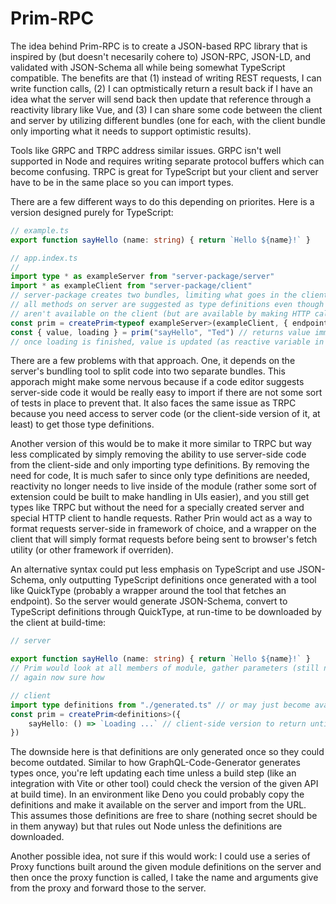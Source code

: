 # Prim-RPC

The idea behind Prim-RPC is to create a JSON-based RPC library that is inspired by (but doesn't necesarily cohere to)
JSON-RPC, JSON-LD, and validated with JSON-Schema all while being somewhat TypeScript compatible. The benefits are
that (1) instead of writing REST requests, I can write function calls, (2) I can optmistically return a result
back if I have an idea what the server will send back then update that reference through a reactivity library like Vue,
and (3) I can share some code between the client and server by utilizing different bundles (one for each, with the
client bundle only importing what it needs to support optimistic results).

Tools like GRPC and TRPC address similar issues. GRPC isn't well supported in Node and requires writing separate
protocol buffers which can become confusing. TRPC is great for TypeScript but your client and server have to be in
the same place so you can import types.

There are a few different ways to do this depending on priorites. Here is a version designed purely for TypeScript:

```typescript
// example.ts
export function sayHello (name: string) { return `Hello ${name}!` }

// app.index.ts
//
import type * as exampleServer from "server-package/server"
import * as exampleClient from "server-package/client"
// server-package creates two bundles, limiting what goes in the client version
// all methods on server are suggested as type definitions even though server version's methods
// aren't available on the client (but are available by making HTTP call)
const prim = createPrim<typeof exampleServer>(exampleClient, { endpoint: "https://example.com/prim" })
const { value, loading } = prim("sayHello", "Ted") // returns value immediately if available
// once loading is finished, value is updated (as reactive variable in framework like Vue)
```

There are a few problems with that approach. One, it depends on the server's bundling tool to split code into
two separate bundles. This apporach might make some nervous because if a code editor suggests server-side code
it would be really easy to import if there are not some sort of tests in place to prevent that. It also faces the
same issue as TRPC because you need access to server code (or the client-side version of it, at least) to get those
type definitions.

Another version of this would be to make it more similar to TRPC but way less complicated by simply 
removing the ability to use server-side code from the client-side and only importing type definitions. By removing
the need for code, It is much safer to since only type definitions are needed, reactivity no longer needs to live
inside of the module (rather some sort of extension could be built to make handling in UIs easier), and you still get
types like TRPC but without the need for a specially created server and special HTTP client to handle requests. Rather
Prin would act as a way to format requests server-side in framework of choice, and a wrapper on the client that will
simply format requests before being sent to browser's fetch utility (or other framework if overriden).

An alternative syntax could put less emphasis on TypeScript and use JSON-Schema, only outputting TypeScript definitions
once generated with a tool like QuickType (probably a wrapper around the tool that fetches an endpoint). So the server
would generate JSON-Schema, convert to TypeScript definitions through QuickType, at run-time to be downloaded by
the client at build-time:

```typescript
// server

export function sayHello (name: string) { return `Hello ${name}!` }
// Prim would look at all members of module, gather parameters (still need to figure out how), and create JSON-Schema,
// again now sure how

// client
import type definitions from "./generated.ts" // or may just become available as namespaced item given in .d.ts file
const prim = createPrim<definitions>({
	sayHello: () => `Loading ...` // client-side version to return until server returns result
})
```

The downside here is that definitions are only generated once so they could become outdated. Similar to how
GraphQL-Code-Generator generates types once, you're left updating each time unless a build step (like an
integration with Vite or other tool) could check the version of the given API at build time). In an environment like
Deno you could probably copy the definitions and make it available on the server and import from the URL.
This assumes those definitions are free to share (nothing secret should be in them anyway) but that rules out Node
unless the definitions are downloaded.

Another possible idea, not sure if this would work: I could use a series of Proxy functions built around
the given module definitions on the server and then once the proxy function is called, I take the name and arguments
give from the proxy and forward those to the server.
